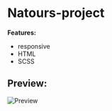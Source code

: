 # Natours-project

**Features:**

+ responsive
+ HTML
+ SCSS

## Preview:
![Preview]([link.jpg](https://github.com/RostyslavWeb/Natours-project/blob/main/Natours-index.jpg))
